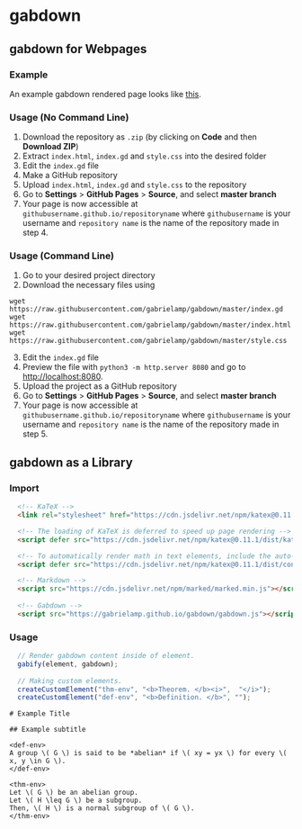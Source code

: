 # gabdown

## gabdown for Webpages

### Example
An example gabdown rendered page looks like [this](https://gabrielamp.github.io/gabdown/).

### Usage (No Command Line) 
1. Download the repository as `.zip` (by clicking on **Code** and then **Download ZIP**)
2. Extract `index.html`, `index.gd` and `style.css` into the desired folder
3. Edit the `index.gd` file
4. Make a GitHub repository
5. Upload `index.html`, `index.gd` and `style.css` to the repository
6. Go to **Settings** > **GitHub Pages** > **Source**, and select **master branch**
7. Your page is now accessible at `githubusername.github.io/repositoryname` where `githubusername` is your username and `repository name` is the name of the repository made in step 4.

### Usage (Command Line)
1. Go to your desired project directory
2. Download the necessary files using
```
wget https://raw.githubusercontent.com/gabrielamp/gabdown/master/index.gd
wget https://raw.githubusercontent.com/gabrielamp/gabdown/master/index.html
wget https://raw.githubusercontent.com/gabrielamp/gabdown/master/style.css
```
3. Edit the `index.gd` file
4. Preview the file with `python3 -m http.server 8080` and go to [http://localhost:8080](http://localhost:8080).
5. Upload the project as a GitHub repository
6. Go to **Settings** > **GitHub Pages** > **Source**, and select **master branch**
7. Your page is now accessible at `githubusername.github.io/repositoryname` where `githubusername` is your username and `repository name` is the name of the repository made in step 5.


## gabdown as a Library

### Import

```HTML
  <!-- KaTeX -->
  <link rel="stylesheet" href="https://cdn.jsdelivr.net/npm/katex@0.11.1/dist/katex.min.css" integrity="sha384-zB1R0rpPzHqg7Kpt0Aljp8JPLqbXI3bhnPWROx27a9N0Ll6ZP/+DiW/UqRcLbRjq" crossorigin="anonymous">

  <!-- The loading of KaTeX is deferred to speed up page rendering -->
  <script defer src="https://cdn.jsdelivr.net/npm/katex@0.11.1/dist/katex.min.js" integrity="sha384-y23I5Q6l+B6vatafAwxRu/0oK/79VlbSz7Q9aiSZUvyWYIYsd+qj+o24G5ZU2zJz" crossorigin="anonymous"></script>

  <!-- To automatically render math in text elements, include the auto-render extension: -->
  <script defer src="https://cdn.jsdelivr.net/npm/katex@0.11.1/dist/contrib/auto-render.min.js" integrity="sha384-kWPLUVMOks5AQFrykwIup5lo0m3iMkkHrD0uJ4H5cjeGihAutqP0yW0J6dpFiVkI" crossorigin="anonymous"></script>

  <!-- Markdown -->
  <script src="https://cdn.jsdelivr.net/npm/marked/marked.min.js"></script>
  
  <!-- Gabdown -->
  <script src="https://gabrielamp.github.io/gabdown/gabdown.js"></script>
```

### Usage

```javascript
  // Render gabdown content inside of element.
  gabify(element, gabdown);
  
  // Making custom elements.
  createCustomElement("thm-env", "<b>Theorem. </b><i>",  "</i>");
  createCustomElement("def-env", "<b>Definition. </b>", "");
```

```
# Example Title

## Example subtitle

<def-env>
A group \( G \) is said to be *abelian* if \( xy = yx \) for every \( x, y \in G \).
</def-env>

<thm-env>
Let \( G \) be an abelian group.
Let \( H \leq G \) be a subgroup.
Then, \( H \) is a normal subgroup of \( G \).
</thm-env>
```
